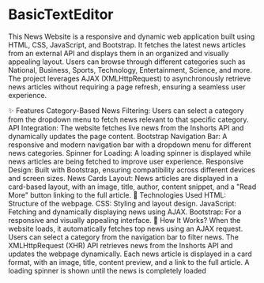 # BasicTextEditor
This News Website is a responsive and dynamic web application built using HTML, CSS, JavaScript, and Bootstrap. It fetches the latest news articles from an external API and displays them in an organized and visually appealing layout. Users can browse through different categories such as National, Business, Sports, Technology, Entertainment, Science, and more. The project leverages AJAX (XMLHttpRequest) to asynchronously retrieve news articles without requiring a page refresh, ensuring a seamless user experience.

✨ Features
Category-Based News Filtering: Users can select a category from the dropdown menu to fetch news relevant to that specific category.
API Integration: The website fetches live news from the Inshorts API and dynamically updates the page content.
Bootstrap Navigation Bar: A responsive and modern navigation bar with a dropdown menu for different news categories.
Spinner for Loading: A loading spinner is displayed while news articles are being fetched to improve user experience.
Responsive Design: Built with Bootstrap, ensuring compatibility across different devices and screen sizes.
News Cards Layout: News articles are displayed in a card-based layout, with an image, title, author, content snippet, and a "Read More" button linking to the full article.
📌 Technologies Used
HTML: Structure of the webpage.
CSS: Styling and layout design.
JavaScript: Fetching and dynamically displaying news using AJAX.
Bootstrap: For a responsive and visually appealing interface.
📌 How It Works?
When the website loads, it automatically fetches top news using an AJAX request.
Users can select a category from the navigation bar to filter news.
The XMLHttpRequest (XHR) API retrieves news from the Inshorts API and updates the webpage dynamically.
Each news article is displayed in a card format, with an image, title, content preview, and a link to the full article.
A loading spinner is shown until the news is completely loaded

